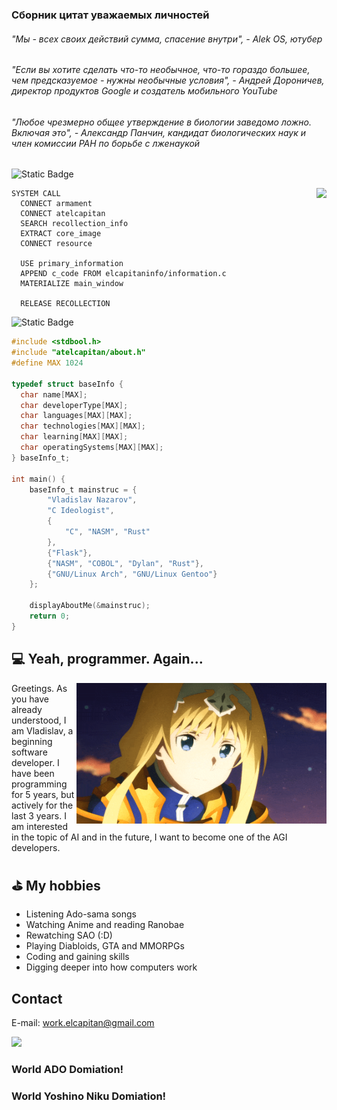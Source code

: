 ### Сборник цитат уважаемых личностей

###### "Мы - всех своих действий сумма, спасение внутри", - Alek OS, ютубер
###### "Если вы хотите сделать что-то необычное, что-то гораздо большее, чем предсказуемое - нужны необычные условия", - Андрей Дороничев, директор продуктов Google и создатель мобильного YouTube
###### "Любое чрезмерно общее утверждение в биологии заведомо ложно. Включая это", - Александр Панчин, кандидат биологических наук и член комиссии РАН по борьбе с лженаукой
![Static Badge](https://img.shields.io/badge/Language-Underworld%20System%20Commands-gold)

<img height="250" src="https://github.com/at-elcapitan/at-elcapitan/assets/96237569/b64c8e2f-ebfe-4160-bd15-455ef590733b" align="right">

```
SYSTEM CALL
  CONNECT armament
  CONNECT atelcapitan
  SEARCH recollection_info
  EXTRACT core_image
  CONNECT resource
  
  USE primary_information
  APPEND c_code FROM elcapitaninfo/information.c
  MATERIALIZE main_window
  
  RELEASE RECOLLECTION
```

<span style="color:green"> </span>

![Static Badge](https://img.shields.io/badge/Language-C-lightgray)
```c
#include <stdbool.h>
#include "atelcapitan/about.h"
#define MAX 1024

typedef struct baseInfo {
  char name[MAX];
  char developerType[MAX];
  char languages[MAX][MAX];
  char technologies[MAX][MAX];
  char learning[MAX][MAX];
  char operatingSystems[MAX][MAX];
} baseInfo_t;

int main() {
    baseInfo_t mainstruc = {
        "Vladislav Nazarov",
        "C Ideologist",
        {
            "C", "NASM", "Rust"
        },
        {"Flask"},
        {"NASM", "COBOL", "Dylan", "Rust"},
        {"GNU/Linux Arch", "GNU/Linux Gentoo"}
    };
    
    displayAboutMe(&mainstruc);
    return 0;
}
```

## ‍💻 Yeah, programmer. Again...
<img width="400" src="https://github.com/at-elcapitan/at-elcapitan/blob/4123a794c373f26ba0674228fff64471a51af4ec/alice.gif" align="right">
Greetings. As you have already understood, I am Vladislav, a beginning software developer. I have been programming for 5 years, but actively for the last 3 years. I am interested in the topic of AI and in the future, I want to become one of the AGI developers.

## ⛳ My hobbies
- Listening Ado-sama songs
- Watching Anime and reading Ranobae
- Rewatching SAO (:D)
- Playing Diabloids, GTA and MMORPGs
- Coding and gaining skills
- Digging deeper into how computers work

## Contact

E-mail: <work.elcapitan@gmail.com>

<img width="200" src="https://media.tenor.com/yIX_27rQAIkAAAAM/ado-ado-cute.gif">

### World ADO Domiation!
### World Yoshino Niku Domiation!

